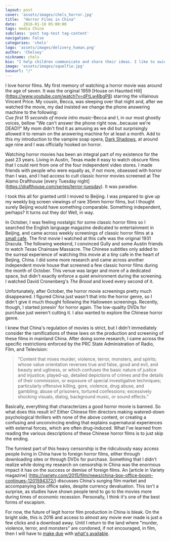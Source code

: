 ```yaml
---
layout: post
cover: 'assets/images/chels_horror.jpg'
title:  "Horror Films in China"
date:   2016-01-18 05:00:00
tags: media China
subclass: 'post tag-test tag-content'
navigation: False
categories: 'chels'
logo: 'assets/images/delivery_human.png'
author: 'Chelsey'
nickname: chels
bio: "I help children communicate and share their ideas. I like to swing dance, watch horror movies, draw stick figure comics, and laugh at small failures."
image: 'assets/images/squelfie.jpg'
baseurl: "/"
---
```



I love horror films. My first memory of watching a horror movie was around the age of seven. It was the original 1959 [House on Haunted Hill] (https://www.youtube.com/watch?v=dFtLw4lbgP8) starring the villainous Vincent Price. My cousin, Becca, was sleeping over that night and, after we watched the movie, my dad insisted we change the phone answering machine to the following:  
*Cue first 15 seconds of movie intro music*-Becca and I, in our most ghostly voices, bellow "We can't answer the phone right now...because we're DEAD!!" My mom didn't find it as amusing as we did but surprisingly allowed it to remain on the answering machine for at least a month. 
Add to this my introduction to the vampire soap opera, [Dark Shadows](https://www.youtube.com/watch?v=-CFWqzuCG4Y), at around age nine and I was officially hooked on horror.  

Watching horror movies has been an integral part of my existence for the past 23 years. Living in Austin, Texas made it easy to watch obscure films that I could rent from one of the four independent video stores. I made friends with people who were equally as, if not more, obsessed with horror than I was, and I had access to cult classic horror movies screened at The Alamo Drafthouse [every Tuesday night] (https://drafthouse.com/series/terror-tuesday). It was paradise.  

I took this all for granted until I moved to Beijing. I was prepared to give up my weekly big screen viewings of rare 35mm horror films, but I thought surely Beijing would have something comparable. Something independent, perhaps? It turns out they do! Well, in way.  

In October, I was feeling nostalgic for some classic horror films so I searched the English language magazine dedicated to entertainment in Beijing, and came across weekly screenings of classic horror films at a [small cafe](https://www.douban.com/event/23794752/). The first movie I watched at this cafe was the original 1931 Dracula. The following weekend, I convinced Gully and some Austin friends to watch Texas Chainsaw Massacre. The Chinese subtitles only added to the surreal experience of watching this movie at a tiny cafe in the heart of Beijing, China. 
I did some more research and came across another independent movie house that screened a few classic horror films during the month of October. This venue was larger and more of a dedicated space, but didn't exactly enforce a quiet environment during the screening. I watched David Cronenberg's *The Brood* and loved every second of it.  

Unfortunately, after October, the horror movie screenings pretty much disappeared. 
I figured China just wasn't that into the horror genre, so I didn't give it much thought following the Halloween screenings. Recently, though, I started jonesin' for horror again. The low-quality DVDs for purchase just weren't cutting it. I also wanted to explore the Chinese horror genre.  

I knew that China's regulation of movies is strict, but I didn't immediately consider the ramifications of these laws on the production and screening of these films in mainland China. After doing some research, I came across the specific restrictions enforced by the PRC State Administration of Radio, Film, and Television:  

>“Content that mixes murder, violence, terror, monsters, and spirits; whose value orientation reverses true and false, good and evil, and beauty and ugliness, or which confuses the basic nature of justice and injustice; played-up, detailed depictions of crimes and the details of their commission, or exposure of special investigative techniques; particularly offensive killing, gore, violence, drug abuse, and gambling; abuse of prisoners, tortured confessions; excessively shocking visuals, dialog, background music, or sound effects.”

Basically, everything that characterizes a good horror movie is banned. So what does this result in? Either Chinese film directors making watered-down psychological thrillers with none of the above content, or creating a confusing and unconvincing ending that explains supernatural experiences with external forces, which are often drug-induced. What I've learned from reading the various descriptions of these Chinese horror films is to just skip the ending.  

The funniest part of this heavy censorship is the ridiculously easy access people living in China have to foreign horror films, either through downloading sites or through DVDs for purchase. Something that I didn't realize while doing my research on censorship in China was the enormous impact it has on the success or demise of foreign films. An [article in Variety magazine] (http://variety.com/2015/film/news/china-box-office-boom-continues-1201594372/) discusses China's surging film market and accompanying box office sales, despite currency devaluation. This isn't a surprise, as studies have shown people tend to go to the movies more during times of economic recession. Personally, I think it's one of the best forms of escapism.  

For now, the future of legit horror film production
in China is bleak. On the bright side, this is 2016 and access to almost any movie ever made is just a few clicks and a download away. Until I return to the land where "murder, violence, terror, and monsters" are condoned, if not encouraged, in film, then I will have to [make due](https://www.youtube.com/watch?v=T-XVN4-07sI) with [what's available](https://www.youtube.com/watch?v=o7Z3ACuoyr0). 
